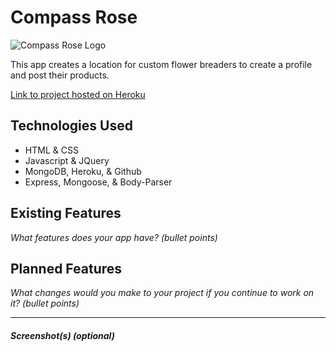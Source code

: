 
# Compass Rose 
<img class="headerLogo" src="/images/crLogo.png" alt="Compass Rose Logo" />

This app creates a location for custom flower breaders to create a profile and post their products.

[Link to project hosted on Heroku](https://compassrose.herokuapp.com/)

## Technologies Used

* HTML & CSS
* Javascript & JQuery
* MongoDB, Heroku, & Github
* Express, Mongoose, & Body-Parser

## Existing Features

*What features does your app have? (bullet points)*




## Planned Features

*What changes would you make to your project if you continue to work on it? (bullet points)*

---

##### Screenshot(s) (optional)


